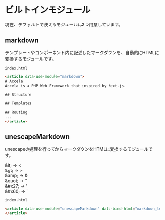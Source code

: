 # ビルトインモジュール

現在、デフォルトで使えるモジュールは2つ用意しています。

## markdown

テンプレートやコンポーネント内に記述したマークダウンを、自動的にHTMLに変換するモジュールです。

<div class="code-with-caption">

`index.html`
```html
<article data-use-module="markdown">
# Accela
Accela is a PHP Web Framework that inspired by Next.js.

## Structure

## Templates

## Routing
...
</article>
```
</div>

## unescapeMarkdown

unescapeの処理を行ってからマークダウンをHTMLに変換するモジュールです。

&amp;lt; → &lt;<br>
&amp;gt; → &gt;<br>
&amp;amp; → &amp;<br>
&amp;quot; → &quot;<br>
&amp;#x27; → &#x27;<br>
&amp;#x60; → &#x60;


<div class="code-with-caption">

`index.html`
```html
<article data-use-module="unescapeMarkdown" data-bind-html="markdown_text">
</article>
```
</div>
